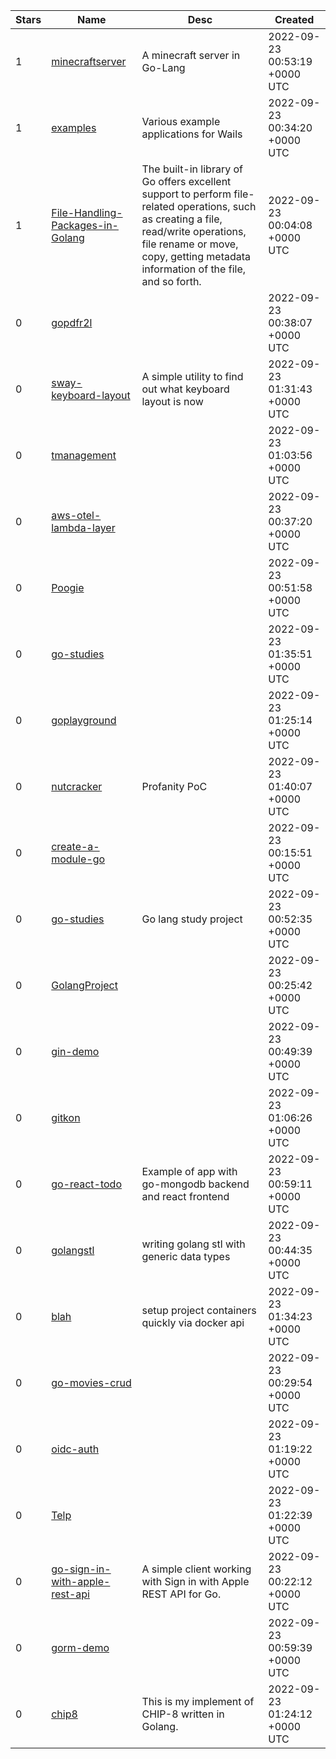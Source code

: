 | Stars | Name | Desc | Created | 
| ----- | ------- | ------------- | ------------- |
| 1 | [minecraftserver](https://github.com/wahib-family/minecraftserver) | A minecraft server in  Go-Lang  | 2022-09-23 00:53:19 +0000 UTC |
| 1 | [examples](https://github.com/wailsapp/examples) | Various example applications for Wails  | 2022-09-23 00:34:20 +0000 UTC |
| 1 | [File-Handling-Packages-in-Golang](https://github.com/mustafakraizim98/File-Handling-Packages-in-Golang) | The built-in library of Go offers excellent support to perform file-related operations, such as creating a file, read/write operations, file rename or move, copy, getting metadata information of the file, and so forth.  | 2022-09-23 00:04:08 +0000 UTC |
| 0 | [gopdfr2l](https://github.com/eazy-way/gopdfr2l) |  | 2022-09-23 00:38:07 +0000 UTC |
| 0 | [sway-keyboard-layout](https://github.com/labi-le/sway-keyboard-layout) | A simple utility to find out what keyboard layout is now | 2022-09-23 01:31:43 +0000 UTC |
| 0 | [tmanagement](https://github.com/Nomiram/tmanagement) |  | 2022-09-23 01:03:56 +0000 UTC |
| 0 | [aws-otel-lambda-layer](https://github.com/TIQQE/aws-otel-lambda-layer) |  | 2022-09-23 00:37:20 +0000 UTC |
| 0 | [Poogie](https://github.com/HunterPie/Poogie) |  | 2022-09-23 00:51:58 +0000 UTC |
| 0 | [go-studies](https://github.com/matheus1103/go-studies) |  | 2022-09-23 01:35:51 +0000 UTC |
| 0 | [goplayground](https://github.com/ZakyHermawan/goplayground) |  | 2022-09-23 01:25:14 +0000 UTC |
| 0 | [nutcracker](https://github.com/DenrianWeiss/nutcracker) | Profanity PoC | 2022-09-23 01:40:07 +0000 UTC |
| 0 | [create-a-module-go](https://github.com/Nkon-522/create-a-module-go) |  | 2022-09-23 00:15:51 +0000 UTC |
| 0 | [go-studies](https://github.com/wallysoncarvalho/go-studies) | Go lang study project | 2022-09-23 00:52:35 +0000 UTC |
| 0 | [GolangProject](https://github.com/BrianZhang2018/GolangProject) |  | 2022-09-23 00:25:42 +0000 UTC |
| 0 | [gin-demo](https://github.com/lucas-sss/gin-demo) |  | 2022-09-23 00:49:39 +0000 UTC |
| 0 | [gitkon](https://github.com/devops-kung-fu/gitkon) |  | 2022-09-23 01:06:26 +0000 UTC |
| 0 | [go-react-todo](https://github.com/malet-pr/go-react-todo) | Example of app with go-mongodb backend and react frontend | 2022-09-23 00:59:11 +0000 UTC |
| 0 | [golangstl](https://github.com/AhGhazey/golangstl) | writing golang stl with generic data types | 2022-09-23 00:44:35 +0000 UTC |
| 0 | [blah](https://github.com/isolateminds/blah) | setup project containers quickly via docker api | 2022-09-23 01:34:23 +0000 UTC |
| 0 | [go-movies-crud](https://github.com/LeonardoRafaelli/go-movies-crud) |  | 2022-09-23 00:29:54 +0000 UTC |
| 0 | [oidc-auth](https://github.com/ooraini/oidc-auth) |  | 2022-09-23 01:19:22 +0000 UTC |
| 0 | [Telp](https://github.com/Tonia1000/Telp) |  | 2022-09-23 01:22:39 +0000 UTC |
| 0 | [go-sign-in-with-apple-rest-api](https://github.com/furusax0621/go-sign-in-with-apple-rest-api) | A simple client working with Sign in with Apple REST API for Go. | 2022-09-23 00:22:12 +0000 UTC |
| 0 | [gorm-demo](https://github.com/lucas-sss/gorm-demo) |  | 2022-09-23 00:59:39 +0000 UTC |
| 0 | [chip8](https://github.com/migantoju/chip8) | This is my implement of CHIP-8 written in Golang. | 2022-09-23 01:24:12 +0000 UTC |

